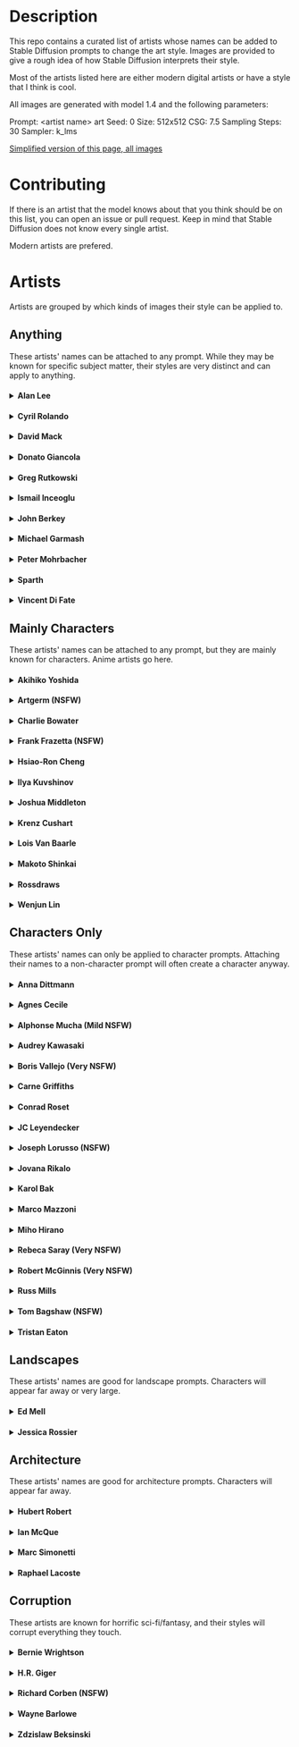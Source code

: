 # Description

This repo contains a curated list of artists whose names can be added to Stable Diffusion prompts to change the art style. Images are provided to give a rough idea of how Stable Diffusion interprets their style.

Most of the artists listed here are either modern digital artists or have a style that I think is cool.

All images are generated with model 1.4 and the following parameters:

Prompt: \<artist name> art
Seed: 0
Size: 512x512
CSG: 7.5
Sampling Steps: 30
Sampler: k_lms

[Simplified version of this page, all images](images.md)

# Contributing

If there is an artist that the model knows about that you think should be on this list, you can open an issue or pull request. Keep in mind that Stable Diffusion does not know every single artist.

Modern artists are prefered.

# Artists

Artists are grouped by which kinds of images their style can be applied to.

## Anything

These artists' names can be attached to any prompt. While they may be known for specific subject matter, their styles are very distinct and can apply to anything.

#### <details><summary>Alan Lee</summary>![](images/alan_lee.jpg)</details>
#### <details><summary>Cyril Rolando</summary>![](images/cyril_rolando.jpg)</details>
#### <details><summary>David Mack</summary>![](images/david_mack.jpg)</details>
#### <details><summary>Donato Giancola</summary>![](images/donato_giancola.jpg)</details>
#### <details><summary>Greg Rutkowski</summary>![](images/greg_rutkowski.jpg)</details>
#### <details><summary>Ismail Inceoglu</summary>![](images/ismail_inceoglu.jpg)</details>
#### <details><summary>John Berkey</summary>![](images/john_berkey.jpg)</details>
#### <details><summary>Michael Garmash</summary>![](images/michael_garmash.jpg)</details>
#### <details><summary>Peter Mohrbacher</summary>![](images/peter_mohrbacher.jpg)</details>
#### <details><summary>Sparth</summary>![](images/sparth.jpg)</details>
#### <details><summary>Vincent Di Fate</summary>![](images/vincent_di_fate.jpg)</details>

## Mainly Characters

These artists' names can be attached to any prompt, but they are mainly known for characters. Anime artists go here.

#### <details><summary>Akihiko Yoshida</summary>![](images/akihiko_yoshida.jpg)</details>
#### <details><summary>Artgerm (NSFW)</summary>![](images/artgerm.jpg)</details>
#### <details><summary>Charlie Bowater</summary>![](images/charlie_bowater.jpg)</details>
#### <details><summary>Frank Frazetta (NSFW)</summary>![](images/frank_frazetta.jpg)</details>
#### <details><summary>Hsiao-Ron Cheng</summary>![](images/hsiao-ron_cheng.jpg)</details>
#### <details><summary>Ilya Kuvshinov</summary>![](images/ilya_kuvshinov.jpg)</details>
#### <details><summary>Joshua Middleton</summary>![](images/joshua_middleton.jpg)</details>
#### <details><summary>Krenz Cushart</summary>![](images/krenz_cushart.jpg)</details>
#### <details><summary>Lois Van Baarle</summary>![](images/lois_van_baarle.jpg)</details>
#### <details><summary>Makoto Shinkai</summary>![](images/makoto_shinkai.jpg)</details>
#### <details><summary>Rossdraws</summary>![](images/rossdraws.jpg)</details>
#### <details><summary>Wenjun Lin</summary>![](images/wenjun_lin.jpg)</details>

## Characters Only

These artists' names can only be applied to character prompts. Attaching their names to a non-character prompt will often create a character anyway.

#### <details><summary>Anna Dittmann</summary>![](images/anna_dittmann.jpg)</details>
#### <details><summary>Agnes Cecile</summary>![](images/agnes_cecile.jpg)</details>
#### <details><summary>Alphonse Mucha (Mild NSFW)</summary>![](images/alphonse_mucha.jpg)</details>
#### <details><summary>Audrey Kawasaki</summary>![](images/audrey_kawasaki.jpg)</details>
#### <details><summary>Boris Vallejo (Very NSFW)</summary>![](images/boris_vallejo.jpg)</details>
#### <details><summary>Carne Griffiths</summary>![](images/carne_griffiths.jpg)</details>
#### <details><summary>Conrad Roset</summary>![](images/conrad_roset.jpg)</details>
#### <details><summary>JC Leyendecker</summary>![](images/jc_leyendecker.jpg)</details>
#### <details><summary>Joseph Lorusso (NSFW)</summary>![](images/joseph_lorusso.jpg)</details>
#### <details><summary>Jovana Rikalo</summary>![](images/jovana_rikalo.jpg)</details>
#### <details><summary>Karol Bak</summary>![](images/karol_bak.jpg)</details>
#### <details><summary>Marco Mazzoni</summary>![](images/marco_mazzoni.jpg)</details>
#### <details><summary>Miho Hirano</summary>![](images/miho_hirano.jpg)</details>
#### <details><summary>Rebeca Saray (Very NSFW)</summary>![](images/rebeca_saray.jpg)</details>
#### <details><summary>Robert McGinnis (Very NSFW)</summary>![](images/robert_mcginnis.jpg)</details>
#### <details><summary>Russ Mills</summary>![](images/russ_mills.jpg)</details>
#### <details><summary>Tom Bagshaw (NSFW)</summary>![](images/tom_bagshaw.jpg)</details>
#### <details><summary>Tristan Eaton</summary>![](images/tristan_eaton.jpg)</details>

## Landscapes

These artists' names are good for landscape prompts. Characters will appear far away or very large.

#### <details><summary>Ed Mell</summary>![](images/ed_mell.jpg)</details>
#### <details><summary>Jessica Rossier</summary>![](images/jessica_rossier.jpg)</details>

## Architecture

These artists' names are good for architecture prompts. Characters will appear far away.

#### <details><summary>Hubert Robert</summary>![](images/hubert_robert.jpg)</details>
#### <details><summary>Ian McQue</summary>![](images/ian_mcque.jpg)</details>
#### <details><summary>Marc Simonetti</summary>![](images/marc_simonetti.jpg)</details>
#### <details><summary>Raphael Lacoste</summary>![](images/raphael_lacoste.jpg)</details>

## Corruption

These artists are known for horrific sci-fi/fantasy, and their styles will corrupt everything they touch.

#### <details><summary>Bernie Wrightson</summary>![](images/bernie_wrightson.jpg)</details>
#### <details><summary>H.R. Giger</summary>![](images/hr_giger.jpg)</details>
#### <details><summary>Richard Corben (NSFW)</summary>![](images/richard_corben.jpg)</details>
#### <details><summary>Wayne Barlowe</summary>![](images/wayne_barlowe.jpg)</details>
#### <details><summary>Zdzislaw Beksinski</summary>![](images/zdzislaw_beksinski.jpg)</details>